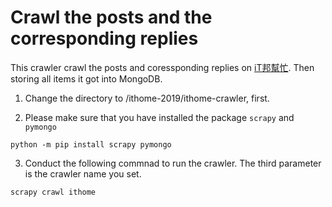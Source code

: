 # Crawl the posts and the corresponding replies

This crawler crawl the posts and coressponding replies on [iT邦幫忙](https://ithelp.ithome.com.tw/). Then storing all items it got into MongoDB.

1. Change the directory to /ithome-2019/ithome-crawler, first.

2. Please make sure that you have installed the package ```scrapy``` and ```pymongo```
 
  ```console=
  python -m pip install scrapy pymongo
  ```

3. Conduct the following commnad to run the crawler. The third parameter is the crawler name you set. 
  ```console=
  scrapy crawl ithome
  ```
